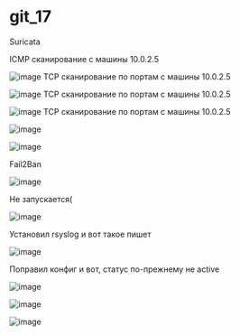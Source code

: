 # git_17
Suricata

ICMP сканирование с машины 10.0.2.5

![image](https://github.com/user-attachments/assets/c8edcacd-11aa-4378-b6c0-7ca97b438044)
TCP сканирование по портам с машины 10.0.2.5

![image](https://github.com/user-attachments/assets/aa662c3d-10c2-484a-9a43-6ac9f1ad405c)
TCP сканирование по портам с машины 10.0.2.5

![image](https://github.com/user-attachments/assets/7d2e8650-2dca-4f3f-9607-79e8c80d516b)
TCP сканирование по портам с машины 10.0.2.5

![image](https://github.com/user-attachments/assets/c7730d50-8252-47ad-b25c-bb449ab8e733)

![image](https://github.com/user-attachments/assets/22c47cc5-c7ac-4002-87b8-5f6877b23584)

Fail2Ban

![image](https://github.com/user-attachments/assets/b9892176-b3d0-4d03-a8c2-7302accc7e77)

Не запускается(

![image](https://github.com/user-attachments/assets/79058c63-5f57-4752-9e41-3925af353777)


Установил rsyslog и вот такое пишет

![image](https://github.com/user-attachments/assets/73424aa0-2f9d-4a5c-be0f-236da2d0c42d)

Поправил конфиг и вот, статус по-прежнему не active

![image](https://github.com/user-attachments/assets/172b4ae1-ce38-448d-ae2a-c34d82fd18e6)

![image](https://github.com/user-attachments/assets/b6dbcdf7-8602-4b87-b41a-a74efa3799bf)

![image](https://github.com/user-attachments/assets/9f7a7481-78fb-4613-9dbf-2199443a3289)

